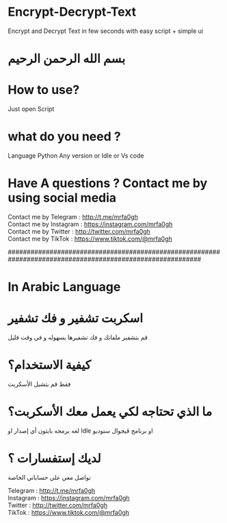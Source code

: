 # Encrypt-Decrypt-Text
Encrypt and Decrypt Text in few seconds with easy script + simple ui
# بسم الله الرحمن الرحيم


# How to use?
Just open Script 
# what do you need ?
Language Python Any version or Idle or Vs code


# Have A questions ? Contact me by using social media

Contact me by Telegram  : http://t.me/mrfa0gh<br>
Contact me by Instagram : https://instagram.com/mrfa0gh<br>
Contact me by Twitter   : http://twitter.com/mrfa0gh<br>
Contact me by TikTok   : https://www.tiktok.com/@mrfa0gh<br>


###########################################################################################################


# In Arabic Language

# اسكربت تشفير و فك تشفير
قم بتشفير ملفاتك و فك تشفيرها بسهوله و في وقت قليل


# كيفية الاستخدام؟
فقط قم بتشيل الأسكربت

# ما الذي تحتاجه لكي يعمل معك الأسكربت؟
لغه برمجه بايثون أي إصدار او Idle  او برنامج ڤيجوال ستوديو

# لديك إستفسارات ؟

تواصل معي علي حساباتي الخاصة

Telegram  : http://t.me/mrfa0gh<br>
Instagram : https://instagram.com/mrfa0gh<br>
Twitter   : http://twitter.com/mrfa0gh<br>
TikTok    : https://www.tiktok.com/@mrfa0gh<br>
